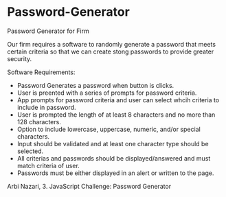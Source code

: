 # Password-Generator
Password Generator for Firm

Our firm requires a software to randomly generate a password that meets certain criteria
so that we can create stong passwords to provide greater security.


Software Requirements:
- Password Generates a password when button is clicks.
- User is preented with a series of prompts for  password criteria.
- App prompts for password criteria and user can select whcih criteria to include in password.
- User is prompted the length of  at least 8 characters and no more than 128 characters.
- Option to include lowercase, uppercase, numeric, and/or special characters.
- Input should be validated and at least one character type should be selected.
- All criterias and passwords should be displayed/answered and must match criteria of user.
- Passwords must be either displayed in an alert or written to the page.



Arbi Nazari, 
3. JavaScript Challenge: Password Generator 
